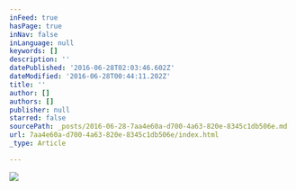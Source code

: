 ```yaml
---
inFeed: true
hasPage: true
inNav: false
inLanguage: null
keywords: []
description: ''
datePublished: '2016-06-28T02:03:46.602Z'
dateModified: '2016-06-28T00:44:11.202Z'
title: ''
author: []
authors: []
publisher: null
starred: false
sourcePath: _posts/2016-06-28-7aa4e60a-d700-4a63-820e-8345c1db506e.md
url: 7aa4e60a-d700-4a63-820e-8345c1db506e/index.html
_type: Article

---
```

![](https://the-grid-user-content.s3-us-west-2.amazonaws.com/606e0dd6-323e-41cb-a6dc-58767b17e7da.jpg)
